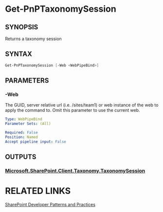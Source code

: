 # Get-PnPTaxonomySession

## SYNOPSIS
Returns a taxonomy session

## SYNTAX 

```powershell
Get-PnPTaxonomySession [-Web <WebPipeBind>]
```

## PARAMETERS

### -Web
The GUID, server relative url (i.e. /sites/team1) or web instance of the web to apply the command to. Omit this parameter to use the current web.

```yaml
Type: WebPipeBind
Parameter Sets: (All)

Required: False
Position: Named
Accept pipeline input: False
```

## OUTPUTS

### [Microsoft.SharePoint.Client.Taxonomy.TaxonomySession](https://msdn.microsoft.com/en-us/library/microsoft.sharepoint.client.taxonomy.taxonomysession.aspx)

# RELATED LINKS

[SharePoint Developer Patterns and Practices](http://aka.ms/sppnp)